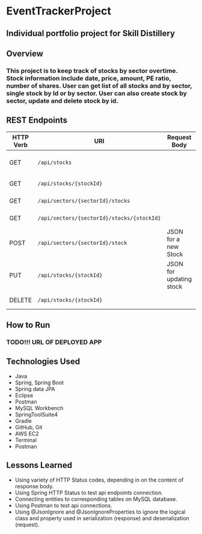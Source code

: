 # EventTrackerProject

## Individual portfolio project for Skill Distillery

## Overview

### This project is to keep track of stocks by sector overtime. Stock information include date, price, amount, PE ratio, number of shares. User can get list of all stocks and by sector, single stock by Id or by sector. User can also create stock by sector, update and delete stock by id.

## REST Endpoints

| HTTP Verb | URI                      | Request Body            | Response Body   | Purpose |
|-----------|--------------------------|-------------------------|-----------------|---------|
| GET       | `/api/stocks`            |                         | List of Stocks  | **List** or **collection** endpoint |
| GET       | `/api/stocks/{stockId}`  |                         | Single stock | **Retrieve** endpoint
| GET       | `/api/sectors/{sectorId}/stocks` |                 | Stocks By Sector| **Retrieve** endpoint
| GET       | `/api/sectors/{sectorId}/stocks/{stockId}` |       | Single stock| **Retrieve** endpoint
| POST      | `/api/sectors/{sectorId}/stock`| JSON for a new Stock   | Created stock by sector| **Create** endpoint |
| PUT       | `/api/stocks/{stockId}`| JSON for updating stock| Updated stock by id| **Replace** endpoint |
| DELETE    | `/api/stocks/{stockId}`|                         |                | **Delete** route |

## How to Run

### TODO!!! URL OF DEPLOYED APP

## Technologies Used

* Java
* Spring, Spring Boot
* Spring data JPA
* Eclipse
* Postman
* MySQL Workbench
* SpringToolSuite4
* Gradle
* GitHub, Git
* AWS EC2
* Terminal
* Postman


## Lessons Learned
* Using variety of HTTP Status codes, depending in on the content of response body.
* Using Spring HTTP Status to test api endpoints connection.
* Connecting entities to corresponding tables on MySQL database.
* Using Postman to test api connections.
* Using @JsonIgnore and @JsonIgnoreProperties to ignore the logical class and property used in serialization (response) and deserialization (request).
